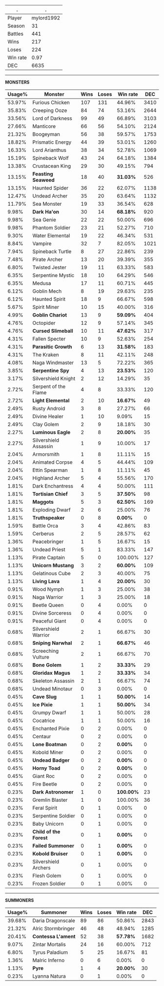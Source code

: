 .|.
|-|-
Player|mylord1992
Season|31
Battles|441
Wins|217
Loses|224
Win rate|0.97
DEC|6635

---
**MONSTERS**

Usage%|Monster|Wins|Loses|Win rate|DEC|
-|-|-|-|-|-|
53.97%|Furious Chicken|107|131|44.96%|3410|
35.83%|Creeping Ooze|84|74|53.16%|2644|
33.56%|Lord of Darkness|99|49|66.89%|3103|
27.66%|Manticore|66|56|54.10%|2124|
21.32%|Boogeyman|56|38|59.57%|1753|
18.82%|Prismatic Energy|44|39|53.01%|1260|
16.33%|Lord Arianthus|38|34|52.78%|1069|
15.19%|Spineback Wolf|43|24|64.18%|1384|
13.38%|Crustacean King|29|30|49.15%|794|
13.15%|**Feasting Seaweed**|18|40|**31.03%**|526|
13.15%|Haunted Spider|36|22|62.07%|1138|
12.47%|Undead Archer|35|20|63.64%|1132|
11.79%|Sea Monster|19|33|36.54%|628|
9.98%|**Dark Ha'on**|30|14|**68.18%**|920|
9.98%|Sea Genie|22|22|50.00%|696|
9.98%|Phantom Soldier|23|21|52.27%|710|
9.30%|Water Elemental|19|22|46.34%|531|
8.84%|Vampire|32|7|82.05%|1021|
7.94%|Spineback Turtle|8|27|22.86%|239|
7.48%|Pirate Archer|13|20|39.39%|355|
6.80%|Twisted Jester|19|11|63.33%|583|
6.35%|Serpentine Mystic|18|10|64.29%|546|
6.35%|Medusa|17|11|60.71%|445|
6.12%|Goblin Mech|8|19|29.63%|235|
6.12%|Haunted Spirit|18|9|66.67%|598|
5.67%|Spirit Miner|10|15|40.00%|316|
4.99%|**Goblin Chariot**|13|9|**59.09%**|404|
4.76%|Octopider|12|9|57.14%|345|
4.76%|**Cursed Slimeball**|10|11|**47.62%**|317|
4.31%|Fallen Specter|10|9|52.63%|254|
4.31%|**Parasitic Growth**|6|13|**31.58%**|183|
4.31%|The Kraken|8|11|42.11%|248|
4.08%|Naga Windmaster|13|5|72.22%|365|
3.85%|**Serpentine Spy**|4|13|**23.53%**|120|
3.17%|Silvershield Knight|2|12|14.29%|35|
2.72%|Serpent of the Flame|4|8|33.33%|120|
2.72%|**Light Elemental**|2|10|**16.67%**|49|
2.49%|Rusty Android|3|8|27.27%|66|
2.49%|Divine Healer|1|10|9.09%|15|
2.49%|Clay Golem|2|9|18.18%|30|
2.27%|**Luminous Eagle**|2|8|**20.00%**|35|
2.27%|Silvershield Assassin|1|9|10.00%|17|
2.04%|Armorsmith|1|8|11.11%|15|
2.04%|Animated Corpse|4|5|44.44%|109|
2.04%|Ettin Spearman|1|8|11.11%|45|
2.04%|Highland Archer|5|4|55.56%|170|
1.81%|Dark Enchantress|4|4|50.00%|111|
1.81%|**Tortisian Chief**|3|5|**37.50%**|98|
1.81%|**Maggots**|5|3|**62.50%**|169|
1.81%|Exploding Dwarf|2|6|25.00%|76|
1.81%|**Truthspeaker**|0|8|**0.00%**|0|
1.59%|Battle Orca|3|4|42.86%|83|
1.59%|Cerberus|2|5|28.57%|62|
1.36%|Peacebringer|1|5|16.67%|15|
1.36%|Undead Priest|5|1|83.33%|147|
1.13%|Pirate Captain|5|0|100.00%|127|
1.13%|**Unicorn Mustang**|3|2|**60.00%**|109|
1.13%|Gelatinous Cube|2|3|40.00%|75|
1.13%|**Living Lava**|1|4|**20.00%**|30|
0.91%|Wood Nymph|1|3|25.00%|38|
0.91%|Naga Warrior|1|3|25.00%|18|
0.91%|Beetle Queen|0|4|0.00%|0|
0.91%|Divine Sorceress|0|4|0.00%|0|
0.91%|Peaceful Giant|0|4|0.00%|0|
0.68%|Silvershield Warrior|2|1|66.67%|30|
0.68%|**Sniping Narwhal**|2|1|**66.67%**|46|
0.68%|Screeching Vulture|2|1|66.67%|70|
0.68%|**Bone Golem**|1|2|**33.33%**|29|
0.68%|**Gloridax Magus**|1|2|**33.33%**|34|
0.68%|Skeleton Assassin|2|1|66.67%|74|
0.68%|Undead Minotaur|0|3|0.00%|0|
0.45%|**Cave Slug**|1|1|**50.00%**|14|
0.45%|**Ice Pixie**|1|1|**50.00%**|34|
0.45%|Grumpy Dwarf|1|1|50.00%|28|
0.45%|Cocatrice|1|1|50.00%|16|
0.45%|Enchanted Pixie|0|2|0.00%|0|
0.45%|Centaur|0|2|0.00%|0|
0.45%|**Lone Boatman**|0|2|**0.00%**|0|
0.45%|Kobold Miner|0|2|0.00%|0|
0.45%|**Undead Badger**|0|2|**0.00%**|0|
0.45%|**Horny Toad**|0|2|**0.00%**|0|
0.45%|Giant Roc|0|2|0.00%|0|
0.45%|Fire Beetle|0|2|0.00%|0|
0.23%|**Dark Astronomer**|1|0|**100.00%**|23|
0.23%|Gremlin Blaster|1|0|100.00%|36|
0.23%|Feral Spirit|0|1|0.00%|0|
0.23%|Serpentine Soldier|0|1|0.00%|0|
0.23%|Baby Unicorn|0|1|0.00%|0|
0.23%|**Child of the Forest**|0|1|**0.00%**|0|
0.23%|**Failed Summoner**|0|1|**0.00%**|0|
0.23%|**Kobold Bruiser**|0|1|**0.00%**|0|
0.23%|Silvershield Archers|0|1|0.00%|0|
0.23%|Flesh Golem|0|1|0.00%|0|
0.23%|Frozen Soldier|0|1|0.00%|0|

---
**SUMMONERS**

Usage%|Summoner|Wins|Loses|Win rate|DEC|
-|-|-|-|-|-|
39.68%|Daria Dragonscale|89|86|50.86%|2843|
21.32%|Alric Stormbringer|46|48|48.94%|1285|
20.41%|**Contessa L'ament**|52|38|**57.78%**|1682|
9.07%|Zintar Mortalis|24|16|60.00%|712|
6.80%|Tyrus Paladium|5|25|16.67%|81|
1.36%|Malric Inferno|0|6|0.00%|0|
1.13%|**Pyre**|1|4|**20.00%**|30|
0.23%|Lyanna Natura|0|1|0.00%|0|
